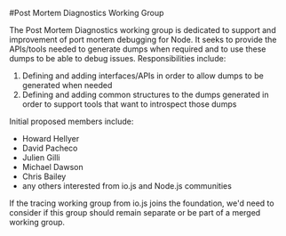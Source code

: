 #Post Mortem Diagnostics Working Group

The Post Mortem Diagnostics working group is dedicated to support and improvement of port mortem debugging for Node.  It seeks to provide the APIs/tools needed to generate dumps when required and to use these dumps to be able to debug issues. Responsibilities include:

1. Defining and adding interfaces/APIs in order to allow dumps to be generated when needed
2. Defining and adding common structures to the dumps generated in order to support tools that want to introspect those dumps

Initial proposed members include:

  + Howard Hellyer
  + David Pacheco 
  + Julien Gilli
  + Michael Dawson
  + Chris Bailey
  + any others interested from io.js and Node.js communities

If the tracing working group from io.js joins the foundation, we'd need to consider if this group should remain separate or be part of a merged working group. 